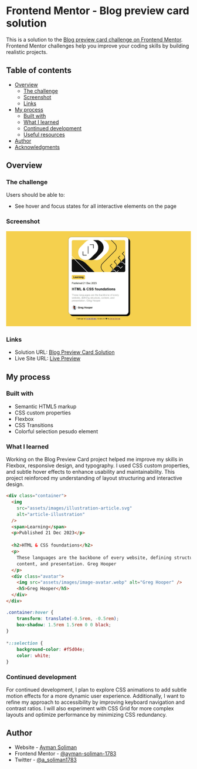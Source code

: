 # Frontend Mentor - Blog preview card solution

This is a solution to the [Blog preview card challenge on Frontend Mentor](https://www.frontendmentor.io/challenges/blog-preview-card-ckPaj01IcS). Frontend Mentor challenges help you improve your coding skills by building realistic projects.

## Table of contents

- [Overview](#overview)
  - [The challenge](#the-challenge)
  - [Screenshot](#screenshot)
  - [Links](#links)
- [My process](#my-process)
  - [Built with](#built-with)
  - [What I learned](#what-i-learned)
  - [Continued development](#continued-development)
  - [Useful resources](#useful-resources)
- [Author](#author)
- [Acknowledgments](#acknowledgments)

## Overview

### The challenge

Users should be able to:

- See hover and focus states for all interactive elements on the page

### Screenshot

![Design Screenshot](/design/Screenshot_12-3-2025_211451_127.0.0.1.jpeg)

### Links

- Solution URL: [Blog Preview Card Solution](https://www.frontendmentor.io/solutions/blog-preview-card-with-stylish-transitions-and-selection-phVn9qXm8f)
- Live Site URL: [Live Preview](https://ayman-soliman-1783.github.io/Blog-preview-card/)

## My process

### Built with

- Semantic HTML5 markup
- CSS custom properties
- Flexbox
- CSS Transitions
- Colorful selection pesudo element

### What I learned

Working on the Blog Preview Card project helped me improve my skills in Flexbox, responsive design, and typography. I used CSS custom properties, and subtle hover effects to enhance usability and maintainability. This project reinforced my understanding of layout structuring and interactive design.

```html
<div class="container">
  <img
    src="assets/images/illustration-article.svg"
    alt="article-illustration"
  />
  <span>Learning</span>
  <p>Published 21 Dec 2023</p>

  <h2>HTML & CSS foundations</h2>
  <p>
    These languages are the backbone of every website, defining structure,
    content, and presentation. Greg Hooper
  </p>
  <div class="avatar">
    <img src="assets/images/image-avatar.webp" alt="Greg Hooper" />
    <h5>Greg Hooper</h5>
  </div>
</div>
```

```css
.container:hover {
    transform: translate(-0.5rem, -0.5rem);
    box-shadow: 1.5rem 1.5rem 0 0 black;
}

*::selection {
    background-color: #f5d04e;
    color: white;
}
```

### Continued development

For continued development, I plan to explore CSS animations to add subtle motion effects for a more dynamic user experience. Additionally, I want to refine my approach to accessibility by improving keyboard navigation and contrast ratios. I will also experiment with CSS Grid for more complex layouts and optimize performance by minimizing CSS redundancy.

## Author

- Website - [Ayman Soliman](https://bento.me/ayman-soliman)
- Frontend Mentor - [@ayman-soliman-1783](https://www.frontendmentor.io/profile/ayman-soliman-1783)
- Twitter - [@a_soliman1783](https://x.com/a_soliman1783)